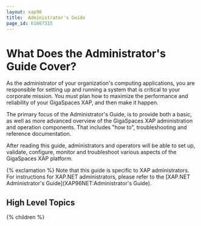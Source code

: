 ```yaml
---
layout: xap96
title:  Administrator's Guide
page_id: 61867315
---
```


# What Does the Administrator's Guide Cover?

As the administrator of your organization's computing applications, you are responsible for setting up and running a system that is critical to your corporate mission. You must plan how to maximize the performance and reliability of your GigaSpaces XAP, and then make it happen.

The primary focus of the Administrator's Guide, is to provide both a basic, as well as more advanced overview of the GigaSpaces XAP administration and operation components. That includes "how to", troubleshooting and reference documentation.

After reading this guide, administrators and operators will be able to set up, validate, configure, monitor and troubleshoot various aspects of the GigaSpaces XAP platform.

{% exclamation %} Note that this guide is specific to XAP administrators. For instructions for XAP.NET administrators, please refer to the [XAP.NET Administrator's Guide](XAP96NET:Administrator's Guide).

## High Level Topics

{% children %}
